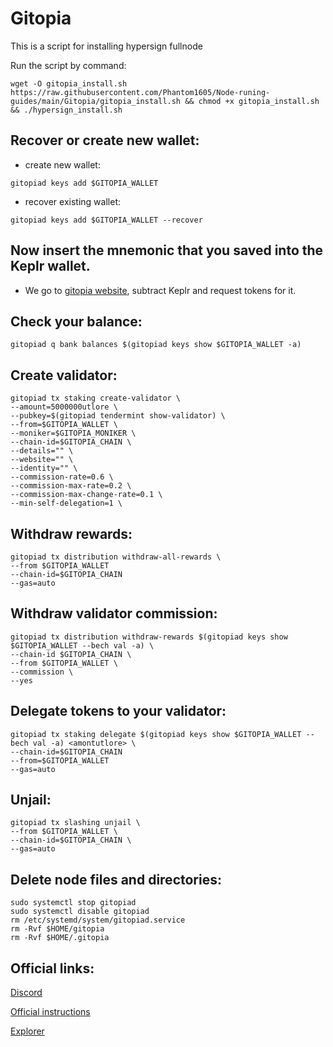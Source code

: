 # Gitopia
This is a script for installing hypersign fullnode

Run the script by command:
```
wget -O gitopia_install.sh https://raw.githubusercontent.com/Phantom1605/Node-runing-guides/main/Gitopia/gitopia_install.sh && chmod +x gitopia_install.sh && ./hypersign_install.sh
```
## Recover or create new wallet:
* create new wallet:
```
gitopiad keys add $GITOPIA_WALLET
```
* recover existing wallet:
```
gitopiad keys add $GITOPIA_WALLET --recover
```
## Now insert the mnemonic that you saved into the Keplr wallet.
* We go to [gitopia website](https://gitopia.com/home), subtract Keplr and request tokens for it.

## Check your balance:
```
gitopiad q bank balances $(gitopiad keys show $GITOPIA_WALLET -a)
```
## Create validator:
```
gitopiad tx staking create-validator \
--amount=5000000utlore \
--pubkey=$(gitopiad tendermint show-validator) \
--from=$GITOPIA_WALLET \
--moniker=$GITOPIA_MONIKER \
--chain-id=$GITOPIA_CHAIN \
--details="" \
--website="" \
--identity="" \
--commission-rate=0.6 \
--commission-max-rate=0.2 \
--commission-max-change-rate=0.1 \
--min-self-delegation=1 \
```
## Withdraw rewards:
```
gitopiad tx distribution withdraw-all-rewards \
--from $GITOPIA_WALLET
--chain-id=$GITOPIA_CHAIN
--gas=auto
```
## Withdraw validator commission:
```
gitopiad tx distribution withdraw-rewards $(gitopiad keys show $GITOPIA_WALLET --bech val -a) \
--chain-id $GITOPIA_CHAIN \
--from $GITOPIA_WALLET \
--commission \
--yes
```
## Delegate tokens to your validator:
```
gitopiad tx staking delegate $(gitopiad keys show $GITOPIA_WALLET --bech val -a) <amontutlore> \
--chain-id=$GITOPIA_CHAIN
--from=$GITOPIA_WALLET
--gas=auto
```
## Unjail:
```
gitopiad tx slashing unjail \
--from $GITOPIA_WALLET \
--chain-id=$GITOPIA_CHAIN \
--gas=auto
```
## Delete node files and directories:
```
sudo systemctl stop gitopiad
sudo systemctl disable gitopiad
rm /etc/systemd/system/gitopiad.service
rm -Rvf $HOME/gitopia
rm -Rvf $HOME/.gitopia
```
## Official links:

[Discord](https://discord.gg/JyfJN477)

[Official instructions](https://docs.gitopia.com/validator-overview)

[Explorer](https://explorer.gitopia.com/validators)
